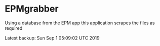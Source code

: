 # EPMgrabber
Using a database from the EPM app this application scrapes the files as required


Latest backup: Sun Sep 1 05:09:02 UTC 2019
